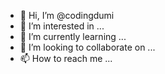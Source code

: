 - 👋 Hi, I’m @codingdumi
- 👀 I’m interested in ...
- 🌱 I’m currently learning ...
- 💞️ I’m looking to collaborate on ...
- 📫 How to reach me ...



